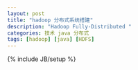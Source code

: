```yaml
---
layout: post
title: "hadoop 分布式系统搭建"
description: "Hadoop Fully-Distributed "
categories: 技术 java 分布式
tags: [hadoop] [java] [HDFS] 
---
```

{% include JB/setup %}
